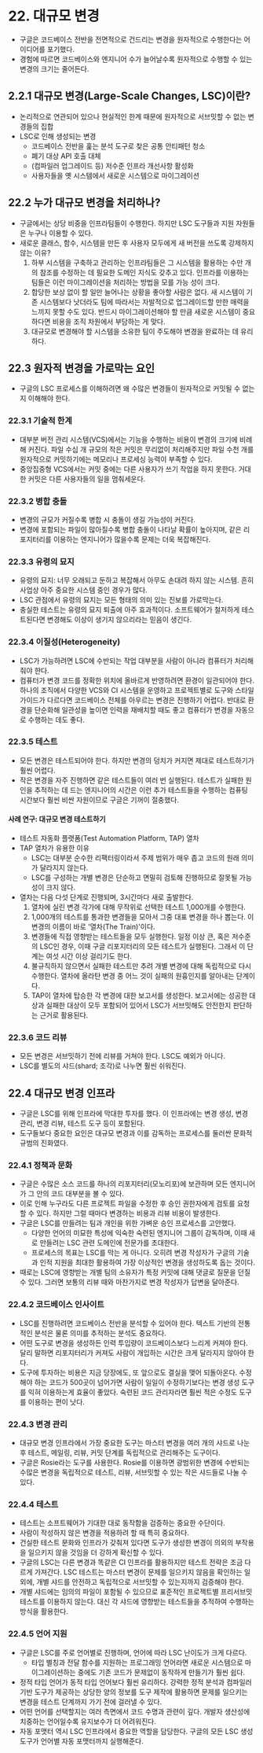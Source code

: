 # 22. 대규모 변경

- 구글은 코드베이스 전반을 전면적으로 건드리는 변경을 원자적으로 수행한다는 어이디어를 포기했다.
- 경험에 따르면 코드베이스와 엔지니어 수가 늘어날수록 원자적으로 수행할 수 있는 변경의 크기는 줄어든다.

## 2.2.1 대규모 변경(Large-Scale Changes, LSC)이란?

- 논리적으로 연관되어 있으나 현실적인 한계 때문에 원자적으로 서브밋할 수 없는 변경들의 집합
- LSC로 인해 생성되는 변경
  - 코드베이스 전반을 훑는 분석 도구로 찾은 공통 안티패턴 청소
  - 폐기 대상 API 호출 대체
  - (컴파일러 업그레이드 등) 저수준 인프라 개선사항 활성화
  - 사용자들을 옛 시스템에서 새로운 시스템으로 마이그레이션

## 22.2 누가 대규모 변경을 처리하나?

- 구글에서는 상당 비중을 인프라팀들이 수행한다. 하지만 LSC 도구들과 지원 자원들은 누구나 이용할 수 있다.
- 새로운 클래스, 함수, 시스템을 만든 후 사용자 모두에게 새 버전을 쓰도록 강제하지 않는 이유?
  1. 하부 시스템을 구축하고 관리하는 인프라팀들은 그 시스템을 활용하는 수만 개의 참조를 수정하는 데 필요한 도메인 지식도 갖추고 있다. 인프라를 이용하는 팀들은 이런 마이그레이션을 처리하는 방법을 모를 가능 성이 크다.
  2. 합당한 보상 없이 할 일만 늘어나는 상황을 좋아할 사람은 없다. 새 시스템이 기존 시스템보다 낫더라도 팀에 따라서는 자발적으로 업그레이드할 만한 매력을 느끼지 못할 수도 있다. 반드시 마이그레이션해야 할 만큼 새로운 시스템이 중요하다면 비용을 조직 차원에서 부담하는 게 맞다.
  3. 대규모로 변경해야 할 시스템을 소유한 팀이 주도해야 변경을 완료하는 데 유리하다.
  
## 22.3 원자적 변경을 가로막는 요인

- 구글의 LSC 프로세스를 이해하려면 왜 수많은 변경들이 원자적으로 커밋될 수 없는지 이해해야 한다.

### 22.3.1 기술적 한계

- 대부분 버전 관리 시스템(VCS)에서는 기능을 수행하는 비용이 변경의 크기에 비례해 커진다. 파일 수십 개 규모의 작은 커밋은 무리없이 처리해주지만 파일 수천 개를 원자적으로 커밋하기에는 메모리나 프로세싱 능력이 부족할 수 있다.
- 중앙집중형 VCS에서는 커밋 중에는 다른 사용자가 쓰기 작업을 하지 못한다. 거대한 커밋은 다른 사용자들의 일을 멈춰세운다.

### 22.3.2 병합 충돌

- 변경의 규모가 커질수록 병합 시 충돌이 생길 가능성이 커진다.
- 변경에 포함되는 파일이 많아질수록 병합 충돌이 나타날 확률이 높아지며, 같은 리포지터리를 이용하는 엔지니어가 많을수록 문제는 더욱 복잡해진다.

### 22.3.3 유령의 묘지

- 유령의 묘지: 너무 오래되고 둔하고 복잡해서 아무도 손대려 하지 않는 시스템. 흔히 사업상 아주 중요한 시스템 중인 경우가 많다.
- LSC 관점에서 유령의 묘지는 모든 형태의 의미 있는 진보를 가로막는다.
- 충실한 테스트는 유령의 묘지 퇴출에 아주 효과적이다. 소프트웨어가 철저하게 테스트된다면 변경해도 이상이 생기지 않으리라는 믿음이 생긴다.

### 22.3.4 이질성(Heterogeneity)

- LSC가 가능하려면 LSC에 수반되는 작업 대부분을 사람이 아니라 컴퓨터가 처리해줘야 한다.
- 컴퓨터가 변경 코드를 정확한 위치에 올바르게 반영하려면 환경이 일관되어야 한다. 하나의 조직에서 다양한 VCS와 CI 시스템을 운영하고 프로젝트별로 도구와 스타일 가이드가 다르다면 코드베이스 전체를 아우르는 변경은 진행하기 어렵다. 반대로 환경을 단순화해 일관성을 높이면 인력을 재배치할 때도 좋고 컴퓨터가 변경을 자동으로 수행하는 데도 좋다.

### 22.3.5 테스트

- 모든 변경은 테스트되어야 한다. 하지만 변경의 덩치가 커지면 제대로 테스트하기가 훨씬 어렵다.
- 작은 변경을 자주 진행하면 같은 테스트들이 여러 번 실행된다. 테스트가 실패한 원인을 추적하는 데 드는 엔지니어의 시간은 이런 추가 테스트들을 수행하는 컴퓨팅 시간보다 훨씬 비싼 자원이므로 구글은 기꺼이 절충했다.

#### 사례 연구: 대규모 변경 테스트하기

- 테스트 자동화 플랫폼(Test Automation Platform, TAP) 열차
- TAP 열차가 유용한 이유
  - LSC는 대부분 순수한 리팩터링이라서 주제 범위가 매우 좁고 코드의 원래 의미가 달라지지 않는다.
  - LSC를 구성하는 개별 변경은 단순하고 면밀히 검토해 진행하므로 잘못될 가능성이 크지 않다.
- 열차는 다음 다섯 단계로 진행되며, 3시간마다 새로 출발한다.
  1. 열차에 실린 변경 각가에 대해 무작위로 선택한 테스트 1,000개를 수행한다.
  2. 1,000개의 테스트를 통과한 변경들을 모아서 그중 대표 변경을 하나 뽑는다. 이 변경의 이름이 바로 '열차(The Train)'이다.
  3. 변경들에 직접 영향받는 테스트들을 모두 실행한다. 일정 이상 큰, 혹은 저수준의 LSC인 경우, 이때 구글 리포지터리의 모든 테스트가 실행된다. 그래서 이 단계는 여섯 시간 이상 걸리기도 한다.
  4. 불규칙하지 않으면서 실패한 테스트만 추려 개별 변경에 대해 독립적으로 다시 수행한다. 열차에 올라탄 변경 중 어느 것이 실패의 원흉인지를 알아내는 단계이다.
  5. TAP이 열차에 탑승한 각 변경에 대한 보고서를 생성한다. 보고서에는 성공한 대상과 실패한 대상이 모두 포함되어 있어서 LSC가 서브밋해도 안전한지 판단하는 근거로 활용된다.

### 22.3.6 코드 리뷰

- 모든 변경은 서브밋하기 전에 리뷰를 거쳐야 한다. LSC도 예외가 아니다.
- LSC를 별도의 샤드(shard; 조각)로 나누면 훨씬 쉬워진다.

## 22.4 대규모 변경 인프라

- 구글은 LSC를 위해 인프라에 막대한 투자를 했다. 이 인프라에는 변경 생성, 변경 관리, 변경 리뷰, 테스트 도구 등이 포함된다.
- 도구들보다 중요한 요인은 대규모 변경과 이를 감독하는 프로세스를 둘러싼 문화적 규범의 진화였다.

### 22.4.1 정책과 문화

- 구글은 수많은 소스 코드를 하나의 리포지터리(모노리포)에 보관하며 모든 엔지니어가 그 안의 코드 대부분을 볼 수 있다.
- 이로 인해 누구라도 다른 프로젝트 파일을 수정한 후 승인 권한자에게 검토를 요청할 수 있다. 하지만 그럴 때마다 변경하는 비용과 리뷰 비용이 발생한다.
- 구글은 LSC를 만들려는 팀과 개인을 위한 가벼운 승인 프로세스를 고안했다.
  - 다양한 언어의 미묘한 특성에 익숙한 숙련된 엔지니어 그룹이 감독하며, 이때 새로 만들려는 LSC 관련 도메인에 전문가를 초대한다.
  - 프로세스의 목표는 LSC를 막는 게 아니다. 오히려 변경 작성자가 구글의 기술과 인적 지원을 최대한 활용하여 가장 이상적인 변경을 생성하도록 돕는 것이다.
- 때로는 LSC에 영향받는 개별 팀의 소유자가 특정 커밋에 대해 댓글로 질문을 던질 수 있다. 그러면 보통의 리뷰 때와 마찬가지로 변경 작성자가 답변을 달아준다.

### 22.4.2 코드베이스 인사이트

- LSC를 진행하려면 코드베이스 전반을 분석할 수 있어야 한다. 텍스트 기반의 전통적인 분석은 물론 의미를 추적하는 분석도 중요하다.
- 어떤 도구로 변경을 생성하든 인력 투입량이 코드베이스보다 느리게 커져야 한다. 달리 말하면 리포지터리가 커져도 사람이 개입하는 시간은 크게 달라지지 않아야 한다.
- 도구에 투자하는 비용은 지금 당장에도, 또 앞으로도 결실을 맺어 되돌아온다. 수정해야 하는 코드가 500곳이 넘어가면 사람이 일일이 수정하기보다는 변경 생성 도구를 익혀 이용하는게 효율이 좋았다. 숙련된 코드 관리자라면 훨씬 적은 수정도 도구를 이용하는 편이 낫다.

### 22.4.3 변경 관리

- 대규모 변경 인프라에서 가장 중요한 도구는 마스터 변경을 여러 개의 샤드로 나눈 후 테스트, 메일링, 리뷰, 커밋 단계를 독립적으로 관리해주는 도구이다.
- 구글은 Rosie라는 도구를 사용한다. Rosie를 이용하면 광범위한 변경에 수반되는 수많은 변경을 독립적으로 테스트, 리뷰, 서브밋할 수 있는 작은 샤드들로 나눌 수 있다.

### 22.4.4 테스트

- 테스트는 소프트웨어가 기대한 대로 동작함을 검증하는 중요한 수단이다.
- 사람이 작성하지 않은 변경을 적용하려 할 때 특히 중요하다.
- 건실한 테스트 문화와 인프라가 갖춰져 있다면 도구가 생성한 변경이 의외의 부작용을 일으키지 않을 것임을 더 강하게 확신할 수 있다.
- 구글의 LSC는 다른 변경과 똑같은 CI 인프라를 활용하지만 테스트 전략은 조금 다르게 가져간다. LSC 테스트는 마스터 변경이 문제를 일으키지 않음을 확인하는 일 외에, 개별 샤드를 안전하고 독립적으로 서브밋할 수 있는지까지 검증해야 한다.
- 개별 샤드에는 임의의 파일이 포함될 수 있으므로 표준적인 프로젝트별 프리서브밋 테스트를 이용하지 않는다. 대신 각 샤드에 영향받는 테스트들을 추적하여 수행하는 방식을 활용한다.

### 22.4.5 언어 지원

- 구글은 LSC를 주로 언어별로 진행하며, 언어에 따라 LSC 난이도가 크게 다르다.
  - 타입 별칭과 전달 함수를 지원하는 프로그래밍 언어라면 새로운 시스템으로 마이그레이션하는 중에도 기존 코드가 문제없이 동작하게 만들기가 훨씬 쉽다.
- 정적 타입 언어가 동적 타입 언어보다 훨씬 유리하다. 강력한 정적 분석과 컴파일러 기반 도구가 제공하는 상당한 양의 정보를 도구 제작에 활용하면 문제를 일으키는 변경을 테스트 단계까지 가기 전에 걸러낼 수 있다.
- 어떤 언어를 선택할지는 여러 측면에서 코드 수명과 관련이 깊다. 개발자 생산성에 치중하는 언어일수록 유지보수가 더 어려워진다.
- 자동 포맷터 역시 LSC 인프라에서 중요한 역할을 담당한다. 구글의 모든 LSC 생성 도구가 언어별 자동 포맷터까지 실행해준다.
